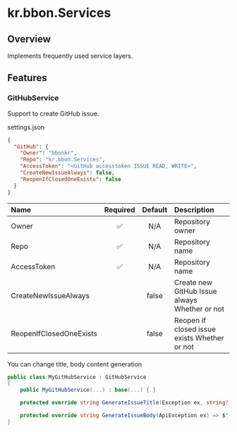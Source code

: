 # kr.bbon.Services

## Overview

Implements frequently used service layers.

## Features

### GitHubService

Support to create GitHub issue.

settings.json

```json
{
  "GitHub": {
    "Owner": "bbonkr",
    "Repo": "kr.bbon.Services",
    "AccessToken": "<GitHub accesstoken ISSUE READ, WRITE>",
    "CreateNewIssueAlways": false,
    "ReopenIfClosedOneExists": false
  }
}
```

| Name                    | Required | Default | Description                                   |
| :---------------------- | :------: | :-----: | :-------------------------------------------- |
| Owner                   |    ✅    |   N/A   | Repository owner                              |
| Repo                    |    ✅    |   N/A   | Repository name                               |
| AccessToken             |    ✅    |   N/A   | Repository name                               |
| CreateNewIssueAlways    |          |  false  | Create new GitHub Issue always Whether or not |
| ReopenIfClosedOneExists |          |  false  | Reopen if closed issue exists Whether or not  |

You can change title, body content generation

```csharp
public class MyGitHubService : GitHubService
{
    public MyGitHubService(...) : base(...) { }

    protected override string GenerateIssueTitle(Exception ex, string? endpoint) => $"{ex.Message}";

    protected override string GenerateIssueBody(ApiException ex) => $"{ex.StackTrace}";
}
```
